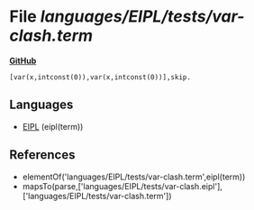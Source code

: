 # File _languages/EIPL/tests/var-clash.term_
**[GitHub](https://github.com/softlang/yas/blob/master/languages/EIPL/tests/var-clash.term)**
```
[var(x,intconst(0)),var(x,intconst(0))],skip.
```

## Languages
* [EIPL](../languages/EIPL.md) (eipl(term))

## References
* elementOf('languages/EIPL/tests/var-clash.term',eipl(term))
* mapsTo(parse,['languages/EIPL/tests/var-clash.eipl'],['languages/EIPL/tests/var-clash.term'])
